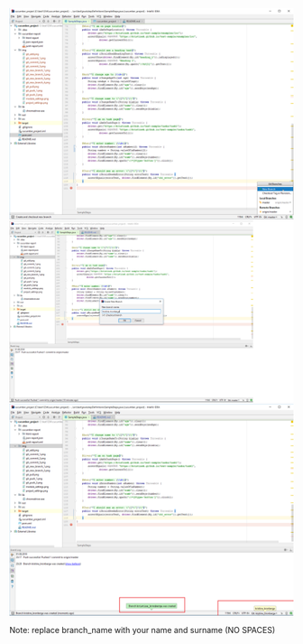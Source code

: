 
![Alt text](img/git_new_branch_1.png?raw=true "git new branch 1 via IDEA")
![Alt text](img/git_new_branch_2.png?raw=true "git new branch 2 via IDEA")
![Alt text](img/git_new_branch_3.png?raw=true "git new branch 3 via IDEA")

Note: replace branch_name with your name and surname (NO SPACES)